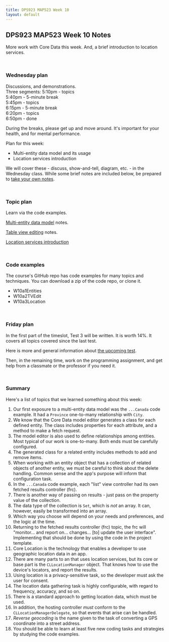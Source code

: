 ```yaml
---
title: DPS923 MAP523 Week 10
layout: default
---
```


## DPS923 MAP523 Week 10 Notes

More work with Core Data this week. And, a brief introduction to location services. 

<br>

### Wednesday plan

Discussions, and demonstrations.  
Three segments:
5:10pm - topics  
5:40pm - 5-minute break  
5:45pm - topics  
6:15pm - 5-minute break  
6:20pm - topics  
6:50pm - done  

During the breaks, please get up and move around. It's important for your health, and for mental performance. 

Plan for this week:
* Multi-entity data model and its usage
* Location services introduction

We will cover these - discuss, show-and-tell, diagram, etc. - in the Wednesday class. While some brief notes are included below, be prepared to [take your own notes](/standards#taking-notes-in-class). 

<br>

### Topic plan 

Learn via the code examples.

[Multi-entity data model](core-data-multi-entities) notes.

[Table view editing](core-data-tableview-editing) notes. 

[Location services introduction](location-intro)

<br>

### Code examples

The course's GitHub repo has code examples for many topics and techniques. You can download a zip of the code repo, or clone it. 
* W10a1Entities
* W10a2TVEdit
* W10a3Location

<br>

### Friday plan

In the first part of the timeslot, Test 3 will be written. It is worth 14%. It covers all topics covered since the last test. 

Here is more and general information about [the upcoming test](test-success-info). 

Then, in the remaining time, work on the programming assignment, and get help from a classmate or the professor if you need it. 

<br>

### Summary

Here's a list of topics that we learned something about this week:
1. Our first exposure to a multi-entity data model was the `...Canada` code example. It had a `Province` one-to-many relationship with `City`. 
1. We know that the Core Data model editor generates a class for each defined entity. The class includes properties for each attribute, and a method to make a fetch request.
1. The model editor is also used to define relationships among entities. Most typical of our work is one-to-many. Both ends must be carefully configured. 
1. The generated class for a related entity includes methods to add and remove items. 
1. When working with an entity object that has a collection of related objects of another entity, we must be careful to think about the delete handling. Common sense and the app's purpose will inform that configuration task. 
1. In the `...Canada` code example, each "list" view controller had its own fetched results controller (frc). 
1. There is another way of passing on results - just pass on the property value of the collection. 
1. The data type of the collection is `Set`, which is *not* an array. It can, however, easily be transformed into an array. 
1. Which way you choose will depend on your needs and preferences, and the logic at the time. 
1. Returning to the fetched results controller (frc) topic, the frc will "monitor... and report on... changes... [to] update the user interface". Implementing that should be done by using the code in the project template. 
1. Core Location is the technology that enables a developer to use geographic location data in an app. 
1. There are many parts to an that uses location services, but its core or base part is the `CLLocationManager` object. That knows how to use the device's locators, and report the results. 
1. Using location is a privacy-sensitive task, so the developer must ask the user for consent. 
1. The location data gathering task is highly configurable, with regard to frequency, accuracy, and so on. 
1. There is a standard approach to getting location data, which must be used. 
1. In addition, the hosting controller *must* conform to the `CLLocationManagerDelegate`, so that events that arise can be handled. 
1. *Reverse geocoding* is the name given to the task of converting a GPS coordinate into a street address. 
1. You should be able to learn at least five new coding tasks and strategies by studying the code examples. 

<br>
